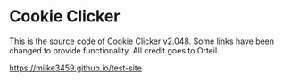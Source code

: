 # Cookie Clicker

This is the source code of Cookie Clicker v2.048. Some links have been changed to provide functionality. All credit goes to Orteil.

https://miike3459.github.io/test-site

